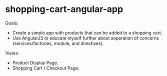# shopping-cart-angular-app

Goals:
- Create a simple app with products that can be added to a shopping cart.
- Use AngularJS to educate myself further about seperation of concerns (services/factories, module, and directives).

Views:
- Product Display Page.
- Shopping Cart / Checkout Page.
